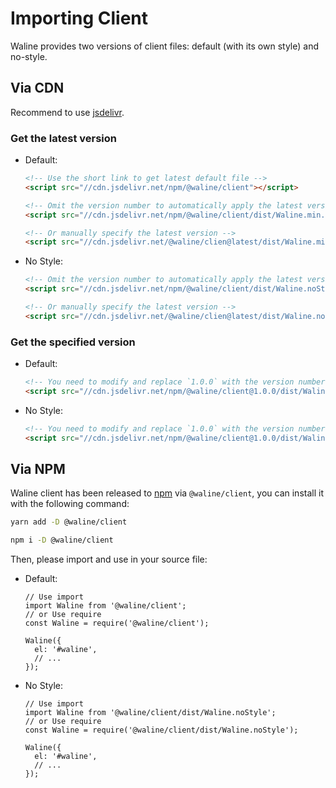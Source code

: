 # Importing Client

Waline provides two versions of client files: default (with its own style) and no-style.

## Via CDN

Recommend to use [jsdelivr](https://cdn.jsdelivr.net/npm/@waline/client/).

### Get the latest version

- Default:

  ```html
  <!-- Use the short link to get latest default file -->
  <script src="//cdn.jsdelivr.net/npm/@waline/client"></script>

  <!-- Omit the version number to automatically apply the latest version -->
  <script src="//cdn.jsdelivr.net/npm/@waline/client/dist/Waline.min.js"></script>

  <!-- Or manually specify the latest version -->
  <script src="//cdn.jsdelivr.net/@waline/clien@latest/dist/Waline.min.js"></script>
  ```

- No Style:

  ```html
  <!-- Omit the version number to automatically apply the latest version -->
  <script src="//cdn.jsdelivr.net/npm/@waline/client/dist/Waline.noStyle.js"></script>

  <!-- Or manually specify the latest version -->
  <script src="//cdn.jsdelivr.net/@waline/clien@latest/dist/Waline.noStyle.js"></script>
  ```

### Get the specified version

- Default:

  ```html
  <!-- You need to modify and replace `1.0.0` with the version number you want -->
  <script src="//cdn.jsdelivr.net/npm/@waline/client@1.0.0/dist/Waline.min.js"></script>
  ```

- No Style:

  ```html
  <!-- You need to modify and replace `1.0.0` with the version number you want -->
  <script src="//cdn.jsdelivr.net/npm/@waline/client@1.0.0/dist/Waline.noStyle.js"></script>
  ```

## Via NPM

Waline client has been released to [npm](https://www.npmjs.com/package/@waline/client) via `@waline/client`, you can install it with the following command:

<CodeGroup>
<CodeGroupItem title="yarn">

```bash
yarn add -D @waline/client
```

</CodeGroupItem>

<CodeGroupItem title="npm">

```bash
npm i -D @waline/client
```

</CodeGroupItem>
</CodeGroup>

Then, please import and use in your source file:

- Default:

  ```js:line-numbers
  // Use import
  import Waline from '@waline/client';
  // or Use require
  const Waline = require('@waline/client');

  Waline({
    el: '#waline',
    // ...
  });
  ```

- No Style:

  ```js:line-numbers
  // Use import
  import Waline from '@waline/client/dist/Waline.noStyle';
  // or Use require
  const Waline = require('@waline/client/dist/Waline.noStyle');

  Waline({
    el: '#waline',
    // ...
  });
  ```
